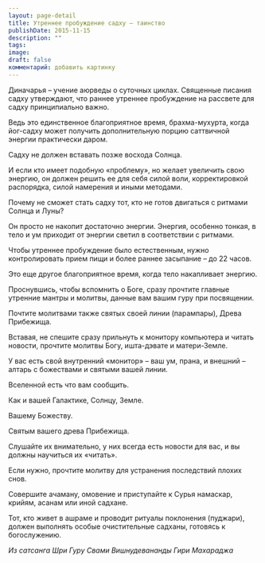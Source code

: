 ```yaml
---
layout: page-detail
title: Утреннее пробуждение садху – таинство
publishDate: 2015-11-15
description: ""
tags: 
image: 
draft: false
комментарий: добавить картинку
---
```


Диначарья – учение аюрведы о суточных циклах. Священные писания садху утверждают, что раннее утреннее пробуждение на рассвете для садху принципиально важно.

Ведь это единственное благоприятное время, брахма-мухурта, когда йог-садху может получить дополнительную порцию саттвичной энергии практически даром.

Садху не должен вставать позже восхода Солнца.

И если кто имеет подобную «проблему», но желает увеличить свою энергию, он должен решить ее для себя силой воли, корректировкой распорядка, силой намерения и иными методами.

Почему не сможет стать садху тот, кто не готов двигаться с ритмами Солнца и Луны?

Он просто не накопит достаточно энергии. Энергия, особенно тонкая, в тело и ум приходит от энергии светил в соответствии с ритмами.

Чтобы утреннее пробуждение было естественным, нужно контролировать прием пищи и более раннее засыпание – до 22 часов.

Это еще другое благоприятное время, когда тело накапливает энергию.

Проснувшись, чтобы вспомнить о Боге, сразу прочтите главные утренние мантры и молитвы, данные вам вашим гуру при посвящении.

Почтите молитвами также святых своей линии (парампары), Древа Прибежища.

Вставая, не спешите сразу прильнуть к монитору компьютера и читать новости, прочтите молитвы Богу, ишта-дэвате и матери-Земле.

У вас есть свой внутренний «монитор» – ваш ум, прана, и внешний – алтарь с божествами и святыми вашей линии.

Вселенной есть что вам сообщить.

Как и вашей Галактике, Солнцу, Земле.

Вашему Божеству.

Святым вашего древа Прибежища.

Слушайте их внимательно, у них всегда есть новости для вас, и вы должны научиться их «читать».

Если нужно, прочтите молитву для устранения последствий плохих снов.

Совершите ачаману, омовение и приступайте к Сурья намаскар, крийям, асанам или иной садхане.

Тот, кто живет в ашраме и проводит ритуалы поклонения (пуджари), должен выполнять особые очистительные садханы, готовясь к богослужению.

*Из сатсанга Шри Гуру Свами Вишнудевананды Гири Махараджа*
